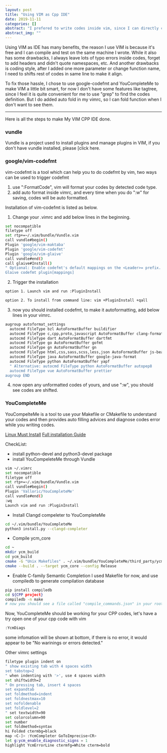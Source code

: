 ```yaml
---
layout: post
title: "Using VIM as Cpp IDE"
date: 2019-11-11
categories: []
abstract: "I prefered to write codes inside vim, since I can directly compile them in the same nodes, and it is free. And this blog is my Must Have when using VIM as a cpp IDE."
abstract_img: ""
---
```


Using VIM as IDE has many benefits, the reason I use VIM is because it's free and I can compile and test on the same machine I wrote.
While it also has some drawbacks, I always leave lots of typo errors inside codes, forget to add headers and didn't quote namespaces, etc. And another drawbacks is coding style, after I added one more parameter or change function name, I need to shifts rest of codes in same line to make it align. 

To fix those hassle, I chose to use google-codefmt and YouCompleteMe to make VIM a little bit smart, for now I don't have some features like tagtree, since I feel it is quite convenient for me to use "grep" to find the codes definition. But I do added auto fold in my vimrc, so I can fold function when I don't want to see them.

------

Here is all the steps to make My VIM CPP IDE done. 

### vundle
Vundle is a project used to install plugins and manage plugins in VIM, if you don't have vundle installed, please [click here[](https://github.com/VundleVim/Vundle.vim).

### google/vim-codefmt

vim-codefmt is a tool which can help you to do codefmt by vim, two ways can be used to trigger codefmt

1. use ":FormatCode", vim will format your codes by detected code type.
2. add auto format inside vimrc, and every time when you do ":w" for saving, codes will be auto formatted.

Installation of vim-codefmt is listed as below.

1. Change your .vimrc and add below lines in the beginning.
``` bash
set nocompatible
filetype off
set rtp+=~/.vim/bundle/Vundle.vim
call vundle#begin()
Plugin 'google/vim-maktaba'
Plugin 'google/vim-codefmt'
Plugin 'google/vim-glaive'
call vundle#end()
call glaive#Install()
" Optional: Enable codefmt's default mappings on the <Leader>= prefix.
Glaive codefmt plugin[mappings]
```

2. Trigger the installation
``` bash
option 1. Launch vim and run :PluginInstall
```
``` bash
option 2. To install from command line: vim +PluginInstall +qall
```

3. now you should installed codefmt, to make it autoformatting, add below lines in your vimrc.
``` bash
augroup autoformat_settings
  autocmd FileType bzl AutoFormatBuffer buildifier
  autocmd FileType c,cpp,proto,javascript AutoFormatBuffer clang-format
  autocmd FileType dart AutoFormatBuffer dartfmt
  autocmd FileType go AutoFormatBuffer gofmt
  autocmd FileType gn AutoFormatBuffer gn
  autocmd FileType html,css,sass,scss,less,json AutoFormatBuffer js-beautify
  autocmd FileType java AutoFormatBuffer google-java-format
  autocmd FileType python AutoFormatBuffer yapf
  " Alternative: autocmd FileType python AutoFormatBuffer autopep8
  autocmd FileType vue AutoFormatBuffer prettier
augroup END
```

4. now open any unformatted codes of yours, and use ":w", you should see codes are shifted.

### YouCompleteMe

YouCompelteMe is a tool to use your Makefile or CMakefile to understand your codes and then provides auto filling advices and diagnose codes error while you writing codes.

[Linux Must Install](https://github.com/ycm-core/YouCompleteMe#linux-64-bit)
[Full installation Guide](https://github.com/ycm-core/YouCompleteMe#full-installation-guide)

CheckList:
- install python-devel and python3-devel package
- install YouCompeleteMe through Vundle
``` bash
vim ~/.vimrc
set nocompatible
filetype off
set rtp+=~/.vim/bundle/Vundle.vim
call vundle#begin()
Plugin 'Valloric/YouCompleteMe'
call vundle#end()
:wq
Launch vim and run :PluginInstall
```
- Install Clangd compeleter to YouCompleteMe
``` bash
cd ~/.vim/bundle/YouCompleteMe
python3 install.py --clangd-completer
```
- Compile ycm_core
``` bash
cd ~
mkdir ycm_build
cd ycm_build
cmake -G "Unix Makefiles" . ~/.vim/bundle/YouCompleteMe/third_party/ycmd/cpp
cmake --build . --target ycm_core --config Release
```
- Enable C-family Semantic Completion
I used Makefile for now, and use compiledb to generate compilation database
``` bash
pip install compiledb
cd ${CPP project}
compiledb -n make
# now you should see a file called "compile_commands.json" in your root dir.
```

Now, YouCompleteMe should be working for your CPP codes, let's have a try
open one of your cpp code with vim
``` bash
:YcmDiags
```
some infomation will be shown at bottom, if there is no error, it would appear to be "No warinings or errors detected."

Other vimrc settings
``` bash
filetype plugin indent on
" show existing tab with 4 spaces width
set tabstop=2
" when indenting with '>', use 4 spaces width
set shiftwidth=2
" On pressing tab, insert 4 spaces
set expandtab
set foldmethod=indent
set foldnestmax=10
set nofoldenable
set foldlevel=2
" set textwidth=90
set colorcolumn=90
set number
set foldmethod=syntax
hi Folded ctermbg=black
map <C-]> :YcmCompleter GoToImprecise<CR>
let g:ycm_enable_diagnostic_signs = 1
highlight YcmErrorLine ctermfg=White cterm=bold
```
